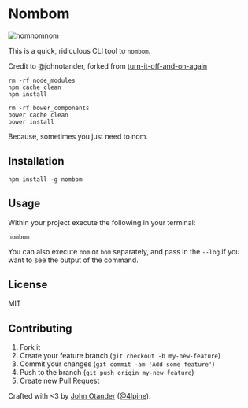 # Nombom

![nomnomnom](http://i.giphy.com/jJJrvIhO0mt9e.gif)

This is a quick, ridiculous CLI tool to `nombom`.

Credit to @johnotander, forked from [turn-it-off-and-on-again](https://github.com/johnotander/turn-it-off-and-on-again)

```
rm -rf node_modules
npm cache clean
npm install

rm -rf bower_components
bower cache clean
bower install
```

Because, sometimes you just need to nom.

## Installation

```
npm install -g nombom
```

## Usage

Within your project execute the following in your terminal:

```
nombom
```

You can also execute `nom` or `bom` separately, and pass in the `--log` if you
want to see the output of the command.

## License

MIT

## Contributing

1. Fork it
2. Create your feature branch (`git checkout -b my-new-feature`)
3. Commit your changes (`git commit -am 'Add some feature'`)
4. Push to the branch (`git push origin my-new-feature`)
5. Create new Pull Request

Crafted with <3 by [John Otander](http://johnotander.com) ([@4lpine](https://twitter.com/4lpine)).